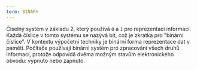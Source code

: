 ```yaml
---
term: BINARY
---
```


Číselný systém v základu 2, který používá `0` a `1` pro reprezentaci informací. Každá číslice v tomto systému se nazývá bit, což je zkratka pro "binární číslice". V kontextu výpočetní techniky je binární forma reprezentace dat v paměti. Počítače používají binární systém pro zpracování všech druhů informací, protože odpovídá dvěma možným stavům elektronického obvodu: vypnuto nebo zapnuto.